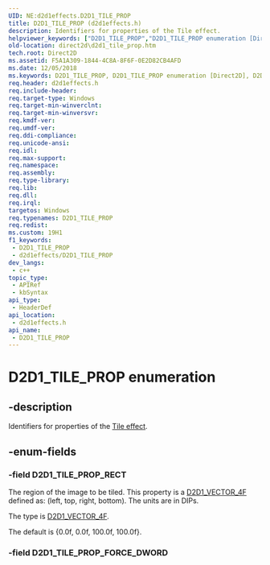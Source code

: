 ```yaml
---
UID: NE:d2d1effects.D2D1_TILE_PROP
title: D2D1_TILE_PROP (d2d1effects.h)
description: Identifiers for properties of the Tile effect.
helpviewer_keywords: ["D2D1_TILE_PROP","D2D1_TILE_PROP enumeration [Direct2D]","D2D1_TILE_PROP_RECT","d2d1effects/D2D1_TILE_PROP","d2d1effects/D2D1_TILE_PROP_RECT","direct2d.d2d1_tile_prop"]
old-location: direct2d\d2d1_tile_prop.htm
tech.root: Direct2D
ms.assetid: F5A1A309-1844-4C8A-8F6F-0E2D82CB4AFD
ms.date: 12/05/2018
ms.keywords: D2D1_TILE_PROP, D2D1_TILE_PROP enumeration [Direct2D], D2D1_TILE_PROP_RECT, d2d1effects/D2D1_TILE_PROP, d2d1effects/D2D1_TILE_PROP_RECT, direct2d.d2d1_tile_prop
req.header: d2d1effects.h
req.include-header: 
req.target-type: Windows
req.target-min-winverclnt: 
req.target-min-winversvr: 
req.kmdf-ver: 
req.umdf-ver: 
req.ddi-compliance: 
req.unicode-ansi: 
req.idl: 
req.max-support: 
req.namespace: 
req.assembly: 
req.type-library: 
req.lib: 
req.dll: 
req.irql: 
targetos: Windows
req.typenames: D2D1_TILE_PROP
req.redist: 
ms.custom: 19H1
f1_keywords:
 - D2D1_TILE_PROP
 - d2d1effects/D2D1_TILE_PROP
dev_langs:
 - c++
topic_type:
 - APIRef
 - kbSyntax
api_type:
 - HeaderDef
api_location:
 - d2d1effects.h
api_name:
 - D2D1_TILE_PROP
---
```


# D2D1_TILE_PROP enumeration


## -description

Identifiers for properties of the <a href="https://docs.microsoft.com/windows/desktop/Direct2D/tile">Tile effect</a>.

## -enum-fields

### -field D2D1_TILE_PROP_RECT

The region of the image to be tiled. This property is a <a href="https://docs.microsoft.com/windows/desktop/api/dcommon/ns-dcommon-d2d_vector_4f">D2D1_VECTOR_4F</a> defined as: (left, top, right, bottom). The units are in DIPs.
            

The type is <a href="https://docs.microsoft.com/windows/desktop/api/dcommon/ns-dcommon-d2d_vector_4f">D2D1_VECTOR_4F</a>.

The default is {0.0f, 0.0f, 100.0f, 100.0f}.

### -field D2D1_TILE_PROP_FORCE_DWORD

